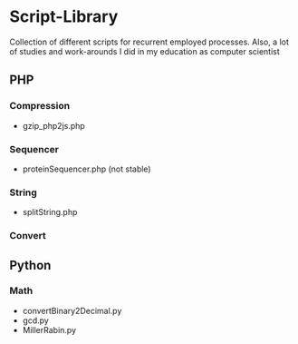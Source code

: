 # Script-Library

Collection of different scripts for recurrent employed processes. Also, a lot of studies and work-arounds I did in my education as computer scientist

## PHP

### Compression

- gzip_php2js.php

### Sequencer

- proteinSequencer.php (not stable)

### String

- splitString.php

### Convert

## Python

### Math

 - convertBinary2Decimal.py
 - gcd.py
 - MillerRabin.py
